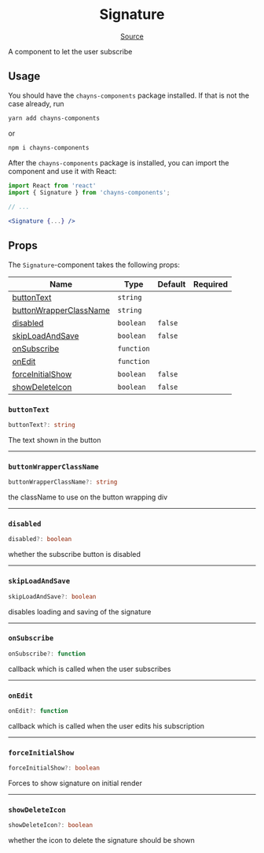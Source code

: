 <h1 align="center">Signature</h1>

<p align="center">
    <a href="/src/react-chayns-signature/component/Signature.jsx">Source</a>
</p>

A component to let the user subscribe

## Usage

You should have the `chayns-components` package installed. If that is not the
case already, run

```bash
yarn add chayns-components
```

or

```bash
npm i chayns-components
```

After the `chayns-components` package is installed, you can import the component
and use it with React:

```jsx
import React from 'react'
import { Signature } from 'chayns-components';

// ...

<Signature {...} />
```

## Props

The `Signature`-component takes the following props:

| Name                                              | Type       | Default | Required |
| ------------------------------------------------- | ---------- | ------- | :------: |
| [buttonText](#buttontext)                         | `string`   |         |          |
| [buttonWrapperClassName](#buttonwrapperclassname) | `string`   |         |          |
| [disabled](#disabled)                             | `boolean`  | `false` |          |
| [skipLoadAndSave](#skiploadandsave)               | `boolean`  | `false` |          |
| [onSubscribe](#onsubscribe)                       | `function` |         |          |
| [onEdit](#onedit)                                 | `function` |         |          |
| [forceInitialShow](#forceinitialshow)             | `boolean`  | `false` |          |
| [showDeleteIcon](#showdeleteicon)                 | `boolean`  | `false` |          |

### `buttonText`

```ts
buttonText?: string
```

The text shown in the button

---

### `buttonWrapperClassName`

```ts
buttonWrapperClassName?: string
```

the className to use on the button wrapping div

---

### `disabled`

```ts
disabled?: boolean
```

whether the subscribe button is disabled

---

### `skipLoadAndSave`

```ts
skipLoadAndSave?: boolean
```

disables loading and saving of the signature

---

### `onSubscribe`

```ts
onSubscribe?: function
```

callback which is called when the user subscribes

---

### `onEdit`

```ts
onEdit?: function
```

callback which is called when the user edits his subscription

---

### `forceInitialShow`

```ts
forceInitialShow?: boolean
```

Forces to show signature on initial render

---

### `showDeleteIcon`

```ts
showDeleteIcon?: boolean
```

whether the icon to delete the signature should be shown
